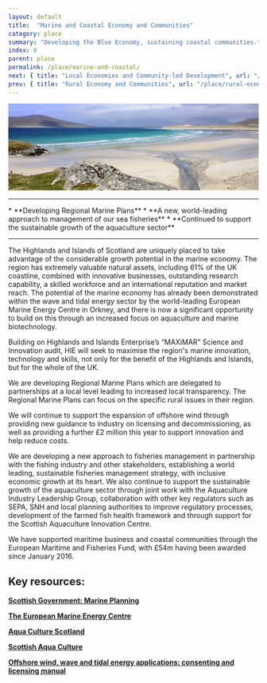 ```yaml
---
layout: default
title:  "Marine and Coastal Economy and Communities"
category: place
summary: "Developing the Blue Economy, sustaining coastal communities."
index: 8
parent: place
permalink: /place/marine-and-coastal/
next: { title: "Local Economies and Community-led Development", url: "/place/local-economies/" }
prev: { title: "Rural Economy and Communities", url: "/place/rural-economy/" }
---
```

![Marine Photo](/assets/images/pageimages/place7.jpg)
<br>
<hr>
* **Developing Regional Marine Plans**
* **A new, world-leading approach to management of our sea fisheries**
* **Continued to support the sustainable growth of the aquaculture sector**


<hr>

The Highlands and Islands of Scotland are uniquely placed to take advantage of the considerable growth potential in the marine economy. The region has extremely valuable natural assets, including 61% of the UK coastline, combined with innovative businesses, outstanding research capability, a skilled workforce and an international reputation and market reach.  The potential of the marine economy has already been demonstrated within the wave and tidal energy sector by the world-leading European Marine Energy Centre in Orkney, and there is now a significant opportunity to build on this through an increased focus on aquaculture and marine biotechnology.  

Building on Highlands and Islands Enterprise’s “MAXiMAR” Science and Innovation audit, HIE will seek to maximise the region's marine innovation, technology and skills, not only for the benefit of the Highlands and Islands, but for the whole of the UK.

We are developing Regional Marine Plans which are delegated to partnerships at a local level leading to increased local transparency.  The Regional Marine Plans can focus on the specific rural issues in their region.

We will continue to support the expansion of offshore wind through providing new guidance to industry on licensing and decommissioning, as well as providing a further £2 million this year to support innovation and help reduce costs.

We are developing a new approach to fisheries management in partnership with the fishing industry and other stakeholders, establishing a world leading, sustainable fisheries management strategy, with inclusive economic growth at its heart. We also continue to support the sustainable growth of the aquaculture sector through joint work with the Aquaculture Industry Leadership Group, collaboration with other key regulators such as SEPA, SNH and local planning authorities to improve regulatory processes, development of the farmed fish health framework and through support for the Scottish Aquaculture Innovation Centre.

We have supported maritime business and coastal communities through the European Maritime and Fisheries Fund, with £54m having been awarded since January 2016.




## Key resources:

**[Scottish Government: Marine Planning](https://www.gov.scot/Topics/marine/seamanagement/regional)**

**[The European Marine Energy Centre](http://www.emec.org.uk/)**  

**[Aqua Culture Scotland](http://aquaculture.scotland.gov.uk/)**

**[Scottish Aqua Culture](http://scottishaquaculture.com/)**

**[Offshore wind, wave and tidal energy applications: consenting and licensing manual](https://beta.gov.scot/publications/marine-scotland-consenting-licensing-manual-offshore-wind-wave-tidal-energy-applications/)**
